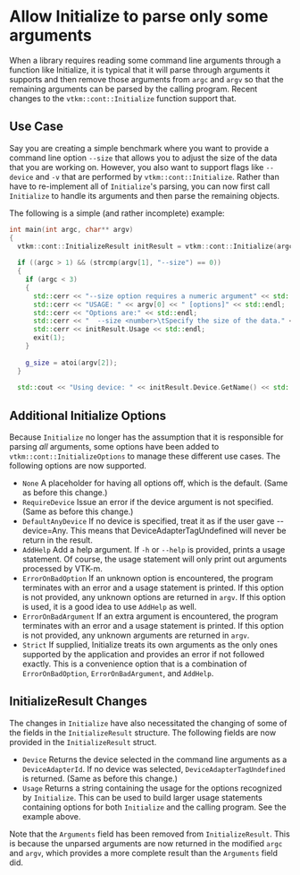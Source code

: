 # Allow Initialize to parse only some arguments

When a library requires reading some command line arguments through a
function like Initialize, it is typical that it will parse through
arguments it supports and then remove those arguments from `argc` and
`argv` so that the remaining arguments can be parsed by the calling
program. Recent changes to the `vtkm::cont::Initialize` function support
that.

## Use Case

Say you are creating a simple benchmark where you want to provide a command
line option `--size` that allows you to adjust the size of the data that
you are working on. However, you also want to support flags like `--device`
and `-v` that are performed by `vtkm::cont::Initialize`. Rather than have
to re-implement all of `Initialize`'s parsing, you can now first call
`Initialize` to handle its arguments and then parse the remaining objects.

The following is a simple (and rather incomplete) example:

```cpp
int main(int argc, char** argv)
{
  vtkm::cont::InitializeResult initResult = vtkm::cont::Initialize(argc, argv);
  
  if ((argc > 1) && (strcmp(argv[1], "--size") == 0))
  {
    if (argc < 3)
	{
	  std::cerr << "--size option requires a numeric argument" << std::endl;
	  std::cerr << "USAGE: " << argv[0] << " [options]" << std::endl;
	  std::cerr << "Options are:" << std::endl;
	  std::cerr << "  --size <number>\tSpecify the size of the data." << std::endl;
	  std::cerr << initResult.Usage << std::endl;
	  exit(1);
	}
	
	g_size = atoi(argv[2]);
  }
  
  std::cout << "Using device: " << initResult.Device.GetName() << std::endl;
```

## Additional Initialize Options

Because `Initialize` no longer has the assumption that it is responsible
for parsing _all_ arguments, some options have been added to
`vtkm::cont::InitializeOptions` to manage these different use cases. The
following options are now supported.

  * `None` A placeholder for having all options off, which is the default.
    (Same as before this change.)
  * `RequireDevice` Issue an error if the device argument is not specified.
    (Same as before this change.)
  * `DefaultAnyDevice` If no device is specified, treat it as if the user
    gave --device=Any. This means that DeviceAdapterTagUndefined will never
    be return in the result.
  * `AddHelp` Add a help argument. If `-h` or `--help` is provided, prints
    a usage statement. Of course, the usage statement will only print out
    arguments processed by VTK-m.
  * `ErrorOnBadOption` If an unknown option is encountered, the program
    terminates with an error and a usage statement is printed. If this
    option is not provided, any unknown options are returned in `argv`. If
    this option is used, it is a good idea to use `AddHelp` as well.
  * `ErrorOnBadArgument` If an extra argument is encountered, the program
    terminates with an error and a usage statement is printed. If this
    option is not provided, any unknown arguments are returned in `argv`.
  * `Strict` If supplied, Initialize treats its own arguments as the only
    ones supported by the application and provides an error if not followed
    exactly. This is a convenience option that is a combination of
    `ErrorOnBadOption`, `ErrorOnBadArgument`, and `AddHelp`.

## InitializeResult Changes

The changes in `Initialize` have also necessitated the changing of some of
the fields in the `InitializeResult` structure. The following fields are
now provided in the `InitializeResult` struct.

  * `Device` Returns the device selected in the command line arguments as a
    `DeviceAdapterId`. If no device was selected,
    `DeviceAdapterTagUndefined` is returned. (Same as before this change.)
  * `Usage` Returns a string containing the usage for the options
    recognized by `Initialize`. This can be used to build larger usage
    statements containing options for both `Initialize` and the calling
    program. See the example above.

Note that the `Arguments` field has been removed from `InitializeResult`.
This is because the unparsed arguments are now returned in the modified
`argc` and `argv`, which provides a more complete result than the
`Arguments` field did.

